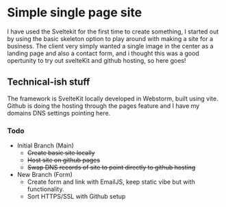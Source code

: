 # Simple single page site

I have used the Sveltekit for the first time to create something, I started out by using the basic skeleton option to
play around with making a site for a business.
The client very simply wanted a single image in the center as a landing page and also a contact form, and i thought this
was a good opertunity to try out svelteKit and github hosting, so here goes!

[//]: # (I have a whole mix of clients who either are new to the website world or they have an old coal fired option we are going to overhaul. It will be nice to play with modern javascript based frameworks instead of staying on Wordpress for such simple setups.  )

## Technical-ish stuff

The framework is SvelteKit locally developed in Webstorm, built using vite.
Github is doing the hosting through the pages feature and I have my domains DNS settings pointing here.

### Todo

- Initial Branch (Main)
    * ~~Create basic site locally~~
    * ~~Host site on github pages~~
    * ~~Swap DNS records of site to point directly to github hosting~~
- New Branch (Form)
    * Create form and link with EmailJS, keep static vibe but with functionality.
    * Sort HTTPS/SSL with Github setup
